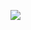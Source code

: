 [![](https://mermaid.ink/img/pako:eNpVkctugzAQRX_F8opKyQ-waFViCEmltE26qUoXFgwJkh_Uj6oI-PcaB0jwyrr3jO-Mp8W5LACH-KxofUEfJBPIneevI_xY0GYjmeXiBAxyU0nxjdbrRxS1s4B-KauKp_5aFnm7O8gObYIbI61BskSKijM8LMhP0B0Jxqx3C6oZfeL9uCWvEfL6FBHPEUnwpiSvzYFyuC-Nb09vR4TI6J5IPJEG8R_k1iyKt97atV5LpOLUfYFSbpCpgd3cAFkIQ156VVKv7N1cxipxBG2Z0WPA3nsvAal0zWgzmYOFV5iDS6wKt492wDNsLsAhw6G7FlBSx2Y4E71DbV1QA3FRGalwWFKmYYWpNfLUiByHRlmYIFJRt14-Uv0_MyqefQ)](https://mermaid-js.github.io/mermaid-live-editor/edit/#pako:eNpVkctugzAQRX_F8opKyQ-waFViCEmltE26qUoXFgwJkh_Uj6oI-PcaB0jwyrr3jO-Mp8W5LACH-KxofUEfJBPIneevI_xY0GYjmeXiBAxyU0nxjdbrRxS1s4B-KauKp_5aFnm7O8gObYIbI61BskSKijM8LMhP0B0Jxqx3C6oZfeL9uCWvEfL6FBHPEUnwpiSvzYFyuC-Nb09vR4TI6J5IPJEG8R_k1iyKt97atV5LpOLUfYFSbpCpgd3cAFkIQ156VVKv7N1cxipxBG2Z0WPA3nsvAal0zWgzmYOFV5iDS6wKt492wDNsLsAhw6G7FlBSx2Y4E71DbV1QA3FRGalwWFKmYYWpNfLUiByHRlmYIFJRt14-Uv0_MyqefQ)